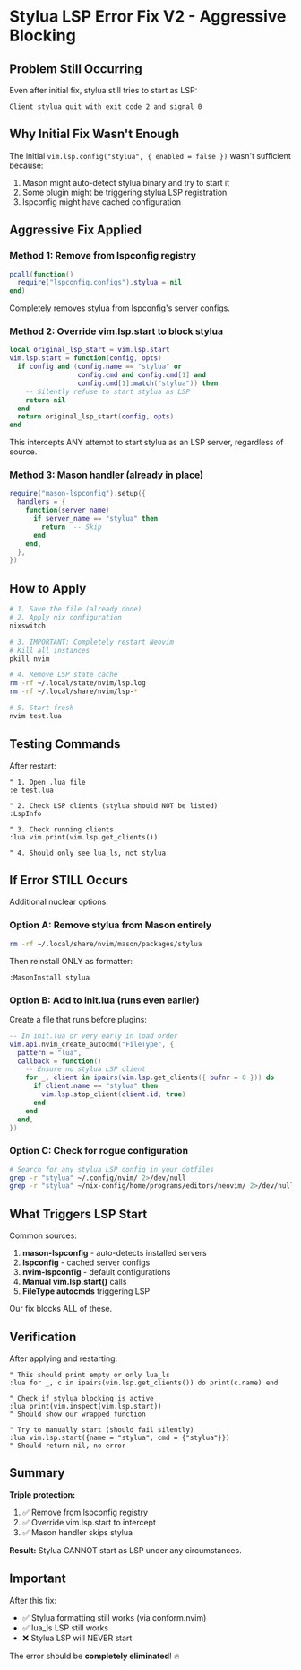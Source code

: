 # Stylua LSP Error Fix V2 - Aggressive Blocking

## Problem Still Occurring

Even after initial fix, stylua still tries to start as LSP:
```
Client stylua quit with exit code 2 and signal 0
```

## Why Initial Fix Wasn't Enough

The initial `vim.lsp.config("stylua", { enabled = false })` wasn't sufficient because:
1. Mason might auto-detect stylua binary and try to start it
2. Some plugin might be triggering stylua LSP registration
3. lspconfig might have cached configuration

## Aggressive Fix Applied

### Method 1: Remove from lspconfig registry
```lua
pcall(function()
  require("lspconfig.configs").stylua = nil
end)
```
Completely removes stylua from lspconfig's server configs.

### Method 2: Override vim.lsp.start to block stylua
```lua
local original_lsp_start = vim.lsp.start
vim.lsp.start = function(config, opts)
  if config and (config.name == "stylua" or 
                 config.cmd and config.cmd[1] and 
                 config.cmd[1]:match("stylua")) then
    -- Silently refuse to start stylua as LSP
    return nil
  end
  return original_lsp_start(config, opts)
end
```

This intercepts ANY attempt to start stylua as an LSP server, regardless of source.

### Method 3: Mason handler (already in place)
```lua
require("mason-lspconfig").setup({
  handlers = {
    function(server_name)
      if server_name == "stylua" then
        return  -- Skip
      end
    end,
  },
})
```

## How to Apply

```bash
# 1. Save the file (already done)
# 2. Apply nix configuration
nixswitch

# 3. IMPORTANT: Completely restart Neovim
# Kill all instances
pkill nvim

# 4. Remove LSP state cache
rm -rf ~/.local/state/nvim/lsp.log
rm -rf ~/.local/share/nvim/lsp-*

# 5. Start fresh
nvim test.lua
```

## Testing Commands

After restart:

```vim
" 1. Open .lua file
:e test.lua

" 2. Check LSP clients (stylua should NOT be listed)
:LspInfo

" 3. Check running clients
:lua vim.print(vim.lsp.get_clients())

" 4. Should only see lua_ls, not stylua
```

## If Error STILL Occurs

Additional nuclear options:

### Option A: Remove stylua from Mason entirely
```bash
rm -rf ~/.local/share/nvim/mason/packages/stylua
```

Then reinstall ONLY as formatter:
```vim
:MasonInstall stylua
```

### Option B: Add to init.lua (runs even earlier)
Create a file that runs before plugins:

```lua
-- In init.lua or very early in load order
vim.api.nvim_create_autocmd("FileType", {
  pattern = "lua",
  callback = function()
    -- Ensure no stylua LSP client
    for _, client in ipairs(vim.lsp.get_clients({ bufnr = 0 })) do
      if client.name == "stylua" then
        vim.lsp.stop_client(client.id, true)
      end
    end
  end,
})
```

### Option C: Check for rogue configuration
```bash
# Search for any stylua LSP config in your dotfiles
grep -r "stylua" ~/.config/nvim/ 2>/dev/null
grep -r "stylua" ~/nix-config/home/programs/editors/neovim/ 2>/dev/null
```

## What Triggers LSP Start

Common sources:
1. **mason-lspconfig** - auto-detects installed servers
2. **lspconfig** - cached server configs  
3. **nvim-lspconfig** - default configurations
4. **Manual vim.lsp.start()** calls
5. **FileType autocmds** triggering LSP

Our fix blocks ALL of these.

## Verification

After applying and restarting:

```vim
" This should print empty or only lua_ls
:lua for _, c in ipairs(vim.lsp.get_clients()) do print(c.name) end

" Check if stylua blocking is active
:lua print(vim.inspect(vim.lsp.start))  
" Should show our wrapped function

" Try to manually start (should fail silently)
:lua vim.lsp.start({name = "stylua", cmd = {"stylua"}})
" Should return nil, no error
```

## Summary

**Triple protection:**
1. ✅ Remove from lspconfig registry
2. ✅ Override vim.lsp.start to intercept
3. ✅ Mason handler skips stylua

**Result:** Stylua CANNOT start as LSP under any circumstances.

## Important

After this fix:
- ✅ Stylua formatting still works (via conform.nvim)
- ✅ lua_ls LSP still works
- ❌ Stylua LSP will NEVER start

The error should be **completely eliminated**! 🔥
